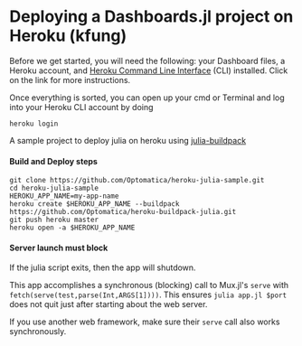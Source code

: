 # Deploying a Dashboards.jl project on Heroku (kfung)

Before we get started, you will need the following: your Dashboard files, a Heroku account, and [Heroku Command Line Interface](https://devcenter.heroku.com/articles/heroku-cli#download-and-install) (CLI) installed. Click on the link for more instructions.

Once everything is sorted, you can open up your cmd or Terminal and log into your Heroku CLI account by doing
```
heroku login
```

A sample project to deploy julia on heroku using [julia-buildpack](https://github.com/Optomatica/heroku-buildpack-julia)

#### Build and Deploy steps
```
git clone https://github.com/Optomatica/heroku-julia-sample.git
cd heroku-julia-sample
HEROKU_APP_NAME=my-app-name
heroku create $HEROKU_APP_NAME --buildpack https://github.com/Optomatica/heroku-buildpack-julia.git
git push heroku master
heroku open -a $HEROKU_APP_NAME
```

#### Server launch must block

If the julia script exits, then the app will shutdown.

This app accomplishes a synchronous (blocking) call to Mux.jl's `serve` with `fetch(serve(test,parse(Int,ARGS[1])))`. This ensures `julia app.jl $port` does not quit just after starting about the web server.

If you use another web framework, make sure their `serve` call also works synchronously.
